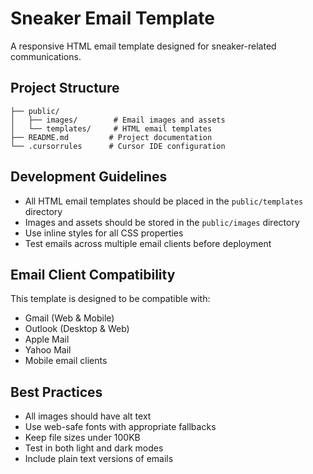 # Sneaker Email Template

A responsive HTML email template designed for sneaker-related communications.

## Project Structure

```
├── public/
│   ├── images/        # Email images and assets
│   └── templates/     # HTML email templates
├── README.md         # Project documentation
└── .cursorrules      # Cursor IDE configuration
```

## Development Guidelines

- All HTML email templates should be placed in the `public/templates` directory
- Images and assets should be stored in the `public/images` directory
- Use inline styles for all CSS properties
- Test emails across multiple email clients before deployment

## Email Client Compatibility

This template is designed to be compatible with:
- Gmail (Web & Mobile)
- Outlook (Desktop & Web)
- Apple Mail
- Yahoo Mail
- Mobile email clients

## Best Practices

- All images should have alt text
- Use web-safe fonts with appropriate fallbacks
- Keep file sizes under 100KB
- Test in both light and dark modes
- Include plain text versions of emails 